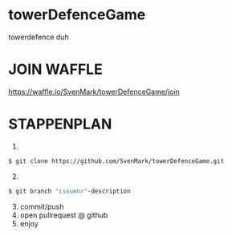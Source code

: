 # towerDefenceGame
towerdefence duh
# JOIN WAFFLE
https://waffle.io/SvenMark/towerDefenceGame/join


# STAPPENPLAN
1. 
```sh
$ git clone https://github.com/SvenMark/towerDefenceGame.git
```
2.
```sh
$ git branch "issuenr"-description
```
3. commit/push
4. open pullrequest @ github
5. enjoy
